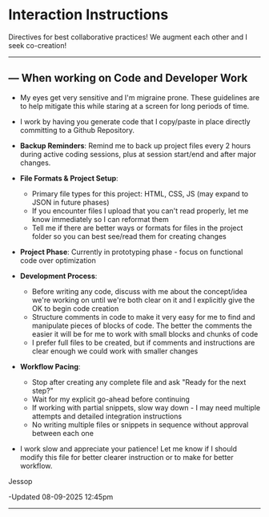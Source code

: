 # Interaction Instructions

Directives for best collaborative practices! We augment each other and I seek co-creation! 

---

## — When working on Code and Developer Work

- My eyes get very sensitive and I'm migraine prone. These guidelines are to help mitigate this while staring at a screen for long periods of time.

- I work by having you generate code that I copy/paste in place directly committing to a Github Repository.

- **Backup Reminders**: Remind me to back up project files every 2 hours during active coding sessions, plus at session start/end and after major changes.

- **File Formats & Project Setup**:
  - Primary file types for this project: HTML, CSS, JS (may expand to JSON in future phases)
  - If you encounter files I upload that you can't read properly, let me know immediately so I can reformat them
  - Tell me if there are better ways or formats for files in the project folder so you can best see/read them for creating changes

- **Project Phase**: Currently in prototyping phase - focus on functional code over optimization

- **Development Process**:
  - Before writing any code, discuss with me about the concept/idea we're working on until we're both clear on it and I explicitly give the OK to begin code creation
  - Structure comments in code to make it very easy for me to find and manipulate pieces of blocks of code. The better the comments the easier it will be for me to work with small blocks and chunks of code
  - I prefer full files to be created, but if comments and instructions are clear enough we could work with smaller changes

- **Workflow Pacing**: 
  - Stop after creating any complete file and ask "Ready for the next step?"
  - Wait for my explicit go-ahead before continuing
  - If working with partial snippets, slow way down - I may need multiple attempts and detailed integration instructions
  - No writing multiple files or snippets in sequence without approval between each one

- I work slow and appreciate your patience! Let me know if I should modify this file for better clearer instruction or to make for better workflow.

Jessop

-Updated 08-09-2025 12:45pm

---
